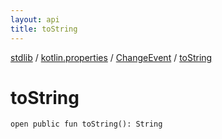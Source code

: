```yaml
---
layout: api
title: toString
---
```

[stdlib](../../index.html) / [kotlin.properties](../index.html) / [ChangeEvent](index.html) / [toString](toString.html)

# toString

```
open public fun toString(): String
```

